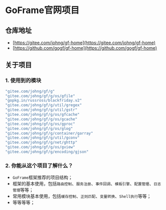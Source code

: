 # GoFrame官网项目

## 仓库地址
  * [https://gitee.com/johng/gf-home](https://gitee.com/johng/gf-home)
  * [https://github.com/gogf/gf-home](https://github.com/gogf/gf-home)

## 关于项目

### 1. 使用到的模块
```go
"gitee.com/johng/gf/g"
"gitee.com/johng/gf/g/os/gfile"
"gopkg.in/russross/blackfriday.v2"
"gitee.com/johng/gf/g/util/gregex"
"gitee.com/johng/gf/g/util/gstr"
"gitee.com/johng/gf/g/os/gfcache"
"gitee.com/johng/gf/g/os/gcache"
"gitee.com/johng/gf/g/os/gproc"
"gitee.com/johng/gf/g/os/glog"
"gitee.com/johng/gf/g/container/garray"
"gitee.com/johng/gf/g/util/gconv"
"gitee.com/johng/gf/g/net/ghttp"
"gitee.com/johng/gf/g/os/gview"
"gitee.com/johng/gf/g/encoding/gjson"
```
### 2. 你能从这个项目了解什么？
* `GoFrame`框架推荐的项目结构；
* 框架的基本使用，包括`路由控制`、`服务注册`、`事件回调`、`模板引擎`、`配置管理`、`日志管理`等等；
* 常用模块基本使用，包括`缓存控制`、`正则匹配`、`变量转换`、`Shell执行`等等；
* 等等等等；
